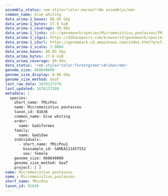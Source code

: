 ```yaml
---
assembly_status: <em style="color:maroon">No assembly</em>
common_name: blue whiting
data_arima-1_bases: 86.05 Gbp
data_arima-1_bytes: 27.6 GiB
data_arima-1_coverage: 99.99x
data_arima-1_links: s3://genomeark/species/Micromesistius_poutassou/fMicPou1/genomic_data/arima/<br>
data_arima-1_s3gui: https://42basepairs.com/browse/s3/genomeark/species/Micromesistius_poutassou/fMicPou1/genomic_data/arima/
data_arima-1_s3url: https://genomeark.s3.amazonaws.com/index.html?prefix=species/Micromesistius_poutassou/fMicPou1/genomic_data/arima/
data_arima-1_scale: 2.9004
data_arima_bases: 86.05 Gbp
data_arima_bytes: 27.6 GiB
data_arima_coverage: 99.99x
data_status: '<em style="color:forestgreen">Arima</em>'
genome_size: 860640000
genome_size_display: 0.86 Gbp
genome_size_method: GoaT
last_raw_data: 1676137279
last_updated: 1676137280
metadata: |
  species:
    short_name: fMicPou
    name: Micromesistius poutassou
    taxon_id: 81636
    common_name: blue whiting
    order:
      name: Gadiformes
    family:
      name: Gadidae
    individuals:
      - short_name: fMicPou1
        biosample_id: SAMEA111457552
        sex: female
    genome_size: 860640000
    genome_size_method: GoaT
    project: [ ]
name: Micromesistius poutassou
name_: Micromesistius_poutassou
short_name: fMicPou
taxon_id: 81636
---
```

